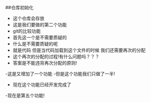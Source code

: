 ##仓库初始化
- 这个仓库会存放
- 这是我们要做的第二个功能
- git的比较功能
- 首先这一个是不需要质疑的
- 什么是不需要质疑的呢
- 就是代码  但是当代码加载到这个文件的时候 我们还需要再次的分配
- 这个再次的分配的过程!有什么问题吗？？？
- 答案是不能违背再次分配的原则!

-这是又增加了一个功能
-但是这个功能我们只做了一半!
- 现在这个功能已经开发完成了

-现在是第五个功能!
